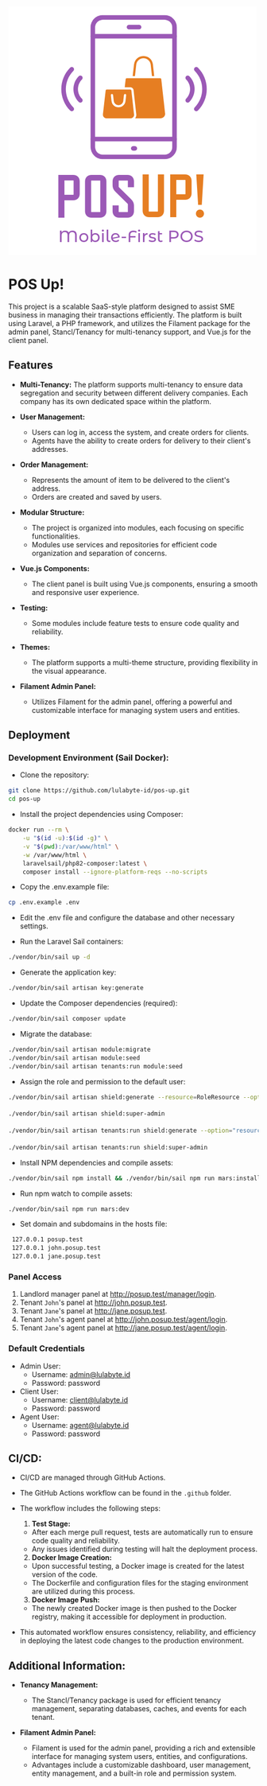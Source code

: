 ![img.png](img.png)

# POS Up!

This project is a scalable SaaS-style platform designed to assist SME business in managing their transactions efficiently. The platform is built using Laravel, a PHP framework, and utilizes the Filament package for the admin panel, Stancl/Tenancy for multi-tenancy support, and Vue.js for the client panel.

## Features

- **Multi-Tenancy:** The platform supports multi-tenancy to ensure data segregation and security between different delivery companies. Each company has its own dedicated space within the platform.

- **User Management:**
    - Users can log in, access the system, and create orders for clients.
    - Agents have the ability to create orders for delivery to their client's addresses.

- **Order Management:**
    - Represents the amount of item to be delivered to the client's address.
    - Orders are created and saved by users.

- **Modular Structure:**
    - The project is organized into modules, each focusing on specific functionalities.
    - Modules use services and repositories for efficient code organization and separation of concerns.

- **Vue.js Components:**
    - The client panel is built using Vue.js components, ensuring a smooth and responsive user experience.

- **Testing:**
    - Some modules include feature tests to ensure code quality and reliability.

- **Themes:**
    - The platform supports a multi-theme structure, providing flexibility in the visual appearance.

- **Filament Admin Panel:**
    - Utilizes Filament for the admin panel, offering a powerful and customizable interface for managing system users and entities.

## Deployment
### Development Environment (Sail Docker):

- Clone the repository:

```bash
git clone https://github.com/lulabyte-id/pos-up.git
cd pos-up
```

- Install the project dependencies using Composer:

```bash
docker run --rm \
    -u "$(id -u):$(id -g)" \
    -v "$(pwd):/var/www/html" \
    -w /var/www/html \
    laravelsail/php82-composer:latest \
    composer install --ignore-platform-reqs --no-scripts
```

- Copy the .env.example file:

```bash
cp .env.example .env
```

- Edit the .env file and configure the database and other necessary settings.

- Run the Laravel Sail containers:

```bash
./vendor/bin/sail up -d
```

- Generate the application key:

```bash
./vendor/bin/sail artisan key:generate
```

- Update the Composer dependencies (required):
```bash
./vendor/bin/sail composer update
```

- Migrate the database:

```bash
./vendor/bin/sail artisan module:migrate
./vendor/bin/sail artisan module:seed
./vendor/bin/sail artisan tenants:run module:seed
```

- Assign the role and permission to the default user:

```bash
./vendor/bin/sail artisan shield:generate --resource=RoleResource --option=permissions

./vendor/bin/sail artisan shield:super-admin

./vendor/bin/sail artisan tenants:run shield:generate --option="resource=RoleResource" --option="option=permissions"

./vendor/bin/sail artisan tenants:run shield:super-admin
```

- Install NPM dependencies and compile assets:

```bash
./vendor/bin/sail npm install && ./vendor/bin/sail npm run mars:install
```

- Run npm watch to compile assets:

```bash
./vendor/bin/sail npm run mars:dev
```
- Set domain and subdomains in the hosts file:

```bash
 127.0.0.1 posup.test
 127.0.0.1 john.posup.test
 127.0.0.1 jane.posup.test
 ```

### Panel Access

1. Landlord manager panel at http://posup.test/manager/login.
2. Tenant `John`'s panel at http://john.posup.test. 
3. Tenant `Jane`'s panel at http://jane.posup.test.
4. Tenant `John`'s agent panel at http://john.posup.test/agent/login.
5. Tenant `Jane`'s agent panel at http://jane.posup.test/agent/login.

### Default Credentials

- Admin User:
  - Username: admin@lulabyte.id
  - Password: password
- Client User:
  - Username: client@lulabyte.id
  - Password: password
- Agent User:
  - Username: agent@lulabyte.id
  - Password: password

## CI/CD:

- CI/CD are managed through GitHub Actions.
- The GitHub Actions workflow can be found in the `.github` folder.
- The workflow includes the following steps:

  1. **Test Stage:**
    - After each merge pull request, tests are automatically run to ensure code quality and reliability.
    - Any issues identified during testing will halt the deployment process.

  2. **Docker Image Creation:**
    - Upon successful testing, a Docker image is created for the latest version of the code.
    - The Dockerfile and configuration files for the staging environment are utilized during this process.

  3. **Docker Image Push:**
    - The newly created Docker image is then pushed to the Docker registry, making it accessible for deployment in production.

- This automated workflow ensures consistency, reliability, and efficiency in deploying the latest code changes to the production environment.

## Additional Information:

- **Tenancy Management:**
    - The Stancl/Tenancy package is used for efficient tenancy management, separating databases, caches, and events for each tenant.

- **Filament Admin Panel:**
    - Filament is used for the admin panel, providing a rich and extensible interface for managing system users, entities, and configurations.
    - Advantages include a customizable dashboard, user management, entity management, and a built-in role and permission system.

